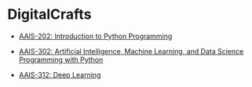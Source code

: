 # DigitalCrafts 


- [AAIS-202: Introduction to Python Programming](/module1/index.md)

- [AAIS-302: Artificial Intelligence, Machine Learning, and Data Science Programming with Python](module2/index.md)

- [AAIS-312: Deep Learning](module3/index.md)

<!-- 
- [Week 4 - JavaScript, HTML Manipulation, Events, Callbacks](week4/index.md)

- [Week 5 - REST API, Promises](week5/index.md) 
- [Week 6 - UI Project Week]
- [Week 7 - Node](week7/index.md)

- [Week 8 - Database](week8/index.md)

- [Week 9 - Backend Project Week]
- [Week 10 - React](week11/index.md)
- [Week 11 - Career Week]
- [Week 12 - Redux](week12/index.md)
- [Week 13 - Advanced Week](week13/index.md)
--> 

